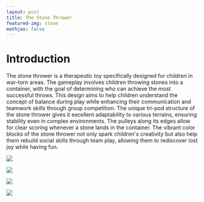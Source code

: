 ```yaml
---
layout: post
title: The Stone Thrower
featured-img: stone
mathjax: false
---
```


# Introduction

The stone thrower is a therapeutic toy specifically designed for children in war-torn areas. The gameplay involves children throwing stones into a container, with the goal of determining who can achieve the most successful throws. This design aims to help children understand the concept of balance during play while enhancing their communication and teamwork skills through group competition. The unique tri-pod structure of the stone thrower gives it excellent adaptability to various terrains, ensuring stability even in complex environments. The pulleys along its edges allow for clear scoring whenever a stone lands in the container.  The vibrant color blocks of the stone thrower not only spark children's creativity but also help them rebuild social skills through team play, allowing them to rediscover lost joy while having fun. 

![](https://HanzhiYang3549.github.io/assets/img/posts/stone_1.jpg)

![](https://HanzhiYang3549.github.io/assets/img/posts/stone_2.jpg)

![](https://HanzhiYang3549.github.io/assets/img/posts/stone_3.jpg)

![](https://HanzhiYang3549.github.io/assets/img/posts/stone_4.jpg)

